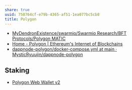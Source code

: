 ```yaml
---
share: true
uuid: 758764cf-e79b-4365-af51-1ea077bc5cb8
title: Polygon
---
```

* [MyDendronExistence/swarmio/Swarmio Research/BFT Protocols/Polygon MATIC](/undefined)
* [Home - Polygon | Ethereum's Internet of Blockchains](https://polygon.technology/)
* [dappnode-polygon/docker-compose.yml at main · MysticRyuujin/dappnode-polygon](https://github.com/MysticRyuujin/dappnode-polygon/blob/main/docker-compose.yml)

## Staking

* [Polygon Web Wallet v2](https://wallet.polygon.technology/staking/)
